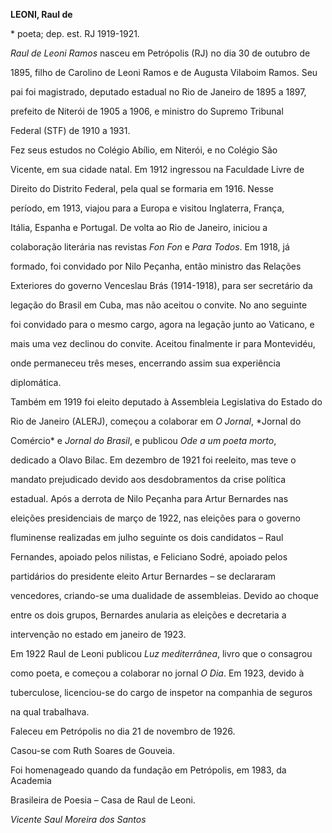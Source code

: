 **LEONI, Raul de**



\* poeta; dep. est. RJ 1919-1921.



*Raul de Leoni Ramos* nasceu em Petrópolis (RJ) no dia 30 de outubro de

1895, filho de Carolino de Leoni Ramos e de Augusta Vilaboim Ramos. Seu

pai foi magistrado, deputado estadual no Rio de Janeiro de 1895 a 1897,

prefeito de Niterói de 1905 a 1906, e ministro do Supremo Tribunal

Federal (STF) de 1910 a 1931.



Fez seus estudos no Colégio Abílio, em Niterói, e no Colégio São

Vicente, em sua cidade natal. Em 1912 ingressou na Faculdade Livre de

Direito do Distrito Federal, pela qual se formaria em 1916. Nesse

período, em 1913, viajou para a Europa e visitou Inglaterra, França,

Itália, Espanha e Portugal. De volta ao Rio de Janeiro, iniciou a

colaboração literária nas revistas *Fon Fon* e *Para Todos*. Em 1918, já

formado, foi convidado por Nilo Peçanha, então ministro das Relações

Exteriores do governo Venceslau Brás (1914-1918), para ser secretário da

legação do Brasil em Cuba, mas não aceitou o convite. No ano seguinte

foi convidado para o mesmo cargo, agora na legação junto ao Vaticano, e

mais uma vez declinou do convite. Aceitou finalmente ir para Montevidéu,

onde permaneceu três meses, encerrando assim sua experiência

diplomática.



Também em 1919 foi eleito deputado à Assembleia Legislativa do Estado do

Rio de Janeiro (ALERJ), começou a colaborar em *O Jornal*, *Jornal do

Comércio* e *Jornal do Brasil*, e publicou *Ode a um poeta morto*,

dedicado a Olavo Bilac. Em dezembro de 1921 foi reeleito, mas teve o

mandato prejudicado devido aos desdobramentos da crise política

estadual. Após a derrota de Nilo Peçanha para Artur Bernardes nas

eleições presidenciais de março de 1922, nas eleições para o governo

fluminense realizadas em julho seguinte os dois candidatos – Raul

Fernandes, apoiado pelos nilistas, e Feliciano Sodré, apoiado pelos

partidários do presidente eleito Artur Bernardes – se declararam

vencedores, criando-se uma dualidade de assembleias. Devido ao choque

entre os dois grupos, Bernardes anularia as eleições e decretaria a

intervenção no estado em janeiro de 1923.



Em 1922 Raul de Leoni publicou *Luz mediterrânea*, livro que o consagrou

como poeta, e começou a colaborar no jornal *O Dia*. Em 1923, devido à

tuberculose, licenciou-se do cargo de inspetor na companhia de seguros

na qual trabalhava.



Faleceu em Petrópolis no dia 21 de novembro de 1926.



Casou-se com Ruth Soares de Gouveia.



Foi homenageado quando da fundação em Petrópolis, em 1983, da Academia

Brasileira de Poesia – Casa de Raul de Leoni.



*Vicente Saul Moreira dos Santos*



